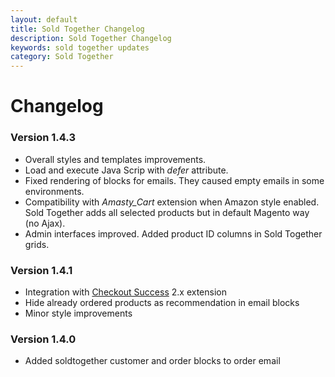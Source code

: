 ```yaml
---
layout: default
title: Sold Together Changelog
description: Sold Together Changelog
keywords: sold together updates
category: Sold Together
---
```


# Changelog

### Version 1.4.3

 -  Overall styles and templates improvements.
 -  Load and execute Java Scrip with *defer* attribute.
 -  Fixed rendering of blocks for emails. They caused empty emails in some
    environments.
 -  Compatibility with *Amasty_Cart* extension when Amazon style enabled. Sold
    Together adds all selected products but in default Magento way (no Ajax).
 -  Admin interfaces improved. Added product ID columns in Sold Together grids.

### Version 1.4.1

 -  Integration with [Checkout Success](http://docs.swissuplabs.com/m1/extensions/checkout-success/) 2.x extension
 -  Hide already ordered products as recommendation in email blocks
 -  Minor style improvements

### Version 1.4.0

 -  Added soldtogether customer and order blocks to order email
 